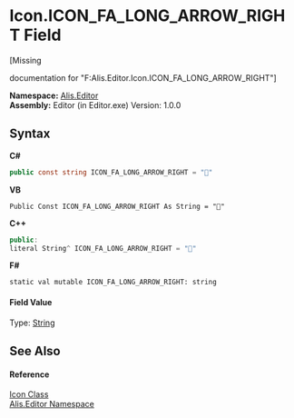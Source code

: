 # Icon.ICON_FA_LONG_ARROW_RIGHT Field
 

\[Missing <summary> documentation for "F:Alis.Editor.Icon.ICON_FA_LONG_ARROW_RIGHT"\]

**Namespace:**&nbsp;<a href="b150ade4-39de-a232-5f06-d3cdc1b2c538">Alis.Editor</a><br />**Assembly:**&nbsp;Editor (in Editor.exe) Version: 1.0.0

## Syntax

**C#**<br />
``` C#
public const string ICON_FA_LONG_ARROW_RIGHT = ""
```

**VB**<br />
``` VB
Public Const ICON_FA_LONG_ARROW_RIGHT As String = ""
```

**C++**<br />
``` C++
public:
literal String^ ICON_FA_LONG_ARROW_RIGHT = ""
```

**F#**<br />
``` F#
static val mutable ICON_FA_LONG_ARROW_RIGHT: string
```


#### Field Value
Type: <a href="https://docs.microsoft.com/dotnet/api/system.string" target="_blank">String</a>

## See Also


#### Reference
<a href="cc0f883c-67f8-f772-c6d7-a60b129f22a7">Icon Class</a><br /><a href="b150ade4-39de-a232-5f06-d3cdc1b2c538">Alis.Editor Namespace</a><br />
